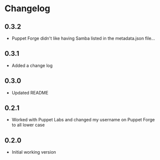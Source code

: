 # Changelog

## 0.3.2

* Puppet Forge didn't like having Samba listed in the metadata.json file...

## 0.3.1

* Added a change log

## 0.3.0

* Updated README

## 0.2.1

* Worked with Puppet Labs and changed my username on Puppet Forge to all lower
  case

## 0.2.0

* Initial working version
